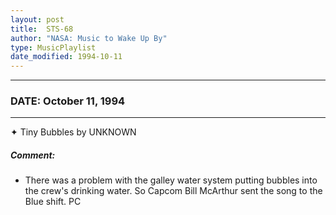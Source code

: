 ```yaml
---
layout: post
title:  STS-68
author: "NASA: Music to Wake Up By"
type: MusicPlaylist
date_modified: 1994-10-11
---
```


----
### DATE: October 11, 1994
----
✦ Tiny Bubbles by UNKNOWN

##### Comment:
* There was a problem with the galley water system putting bubbles into the crew's drinking water. So Capcom Bill McArthur sent the song to the Blue shift. PC
